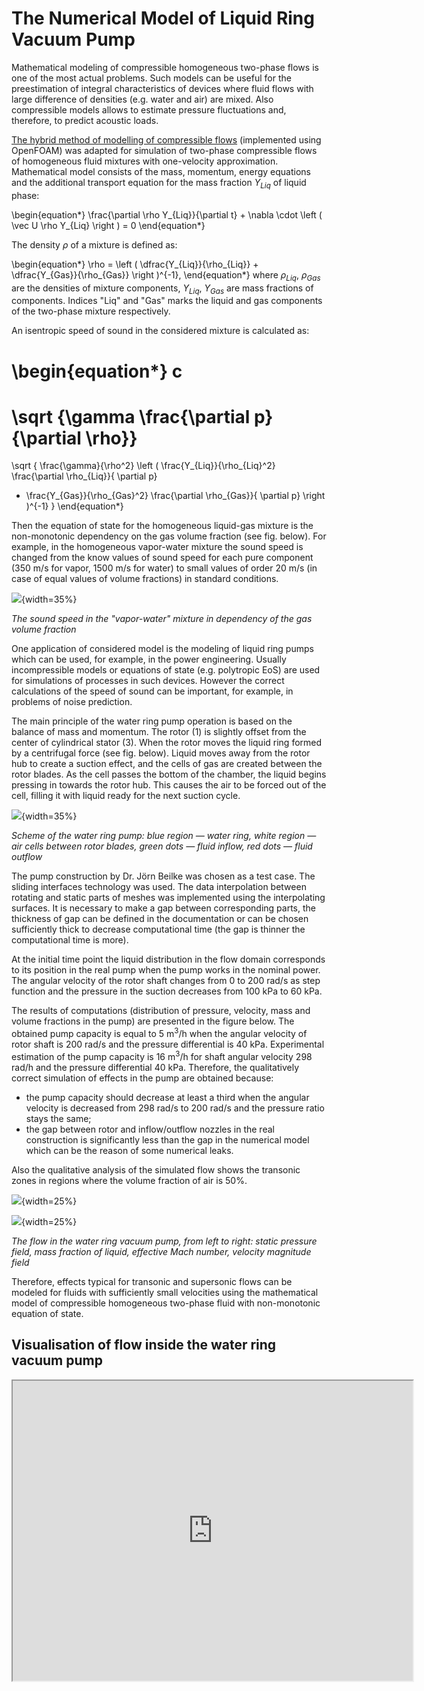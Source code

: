 
The Numerical Model of Liquid Ring Vacuum Pump
=====================================================

Mathematical modeling of compressible homogeneous two-phase flows is one of the most actual problems. Such models can be useful for the preestimation of integral characteristics of devices where fluid flows with large difference of densities (e.g. water and air) are mixed. Also compressible models allows to estimate pressure fluctuations and, therefore, to predict acoustic loads.  

[The hybrid method of modelling of compressible flows](../../3/En/001-Ru-hybridCentralSolvers.html) (implemented using OpenFOAM) was adapted for simulation of two-phase compressible flows of homogeneous fluid mixtures with one-velocity approximation. Mathematical model consists of the mass, momentum, energy equations and the additional transport equation for the mass fraction $Y_{Liq}$ of liquid phase:


\begin{equation*}
\frac{\partial \rho Y_{Liq}}{\partial t} + \nabla \cdot \left ( \vec U \rho Y_{Liq} \right ) = 0
\end{equation*}


The density $\rho$ of a mixture is defined as:


\begin{equation*}
\rho = 
\left (
\dfrac{Y_{Liq}}{\rho_{Liq}}
+
\dfrac{Y_{Gas}}{\rho_{Gas}}
\right )^{-1},
\end{equation*}
where $\rho_{Liq}$, $\rho_{Gas}$ are the densities of mixture components, $Y_{Liq}$, $Y_{Gas}$ are mass fractions of components. Indices "Liq" and "Gas" marks the liquid and gas components of the two-phase mixture respectively.


An isentropic speed of sound in the considered mixture is calculated as:


\begin{equation*}
c 
=
\sqrt {\gamma \frac{\partial p}{\partial \rho}}
=
\sqrt
{
\frac{\gamma}{\rho^2}
\left ( 
\frac{Y_{Liq}}{\rho_{Liq}^2} \frac{\partial \rho_{Liq}}{ \partial p}
+ \frac{Y_{Gas}}{\rho_{Gas}^2} \frac{\partial \rho_{Gas}}{ \partial p}
\right )^{-1}
}
\end{equation*}


Then the equation of state for the homogeneous liquid-gas mixture is the non-monotonic dependency on the gas volume fraction (see fig. below). For example, in the homogeneous vapor-water mixture the sound speed is changed from the know values of sound speed for each pure component (350 m/s for vapor, 1500 m/s for water) to small values of order 20 m/s (in case of equal values of volume fractions) in standard conditions.

![](../Materials/twoPhaseSonicSpeed_en.png){width=35%} 

*The sound speed in the "vapor-water" mixture in dependency of the gas volume fraction*

One application of considered model is the modeling of liquid ring pumps which can be used, for example, in the power engineering. Usually incompressible models or equations of state (e.g. polytropic EoS) are used for simulations of processes in such devices. However the correct calculations of the speed of sound can be important, for example, in problems of noise prediction.


The main principle of the water ring pump operation is based on the balance of mass and momentum. The rotor (1) is slightly offset from the center of cylindrical stator (3). When the rotor moves the liquid ring formed by a centrifugal force (see fig. below). Liquid moves away from the rotor hub to create a suction effect, and the cells of gas are created between the rotor blades. As the cell passes the bottom of the chamber, the liquid begins pressing in towards the rotor hub. This causes the air to be forced out of the cell, filling it with liquid ready for the next suction cycle.


![](../Materials/LRVP_Draft.png){width=35%} 

*Scheme of the water ring pump: blue region — water ring, white region — air cells between rotor blades, green dots — fluid inflow, red dots — fluid outflow*


The pump construction by Dr. Jörn Beilke was chosen as a test case. The sliding interfaces technology was used. The data interpolation between rotating and static parts of meshes was implemented using the interpolating surfaces. It is necessary to make a gap between corresponding parts, the thickness of gap can be defined in the documentation or can be chosen sufficiently thick to decrease computational time (the gap is thinner the computational time is more).

At the initial time point the liquid distribution in the flow domain corresponds to its position in the real pump when the pump works in the nominal power. The angular velocity of the rotor shaft changes from 0 to 200 rad/s as step function and the pressure in the suction decreases from 100 kPa to 60 kPa.

The results of computations (distribution of pressure, velocity, mass and volume fractions in the pump) are presented in the figure below. The obtained pump capacity is equal to 5 m<sup>3</sup>/h when the angular velocity of rotor shaft is 200 rad/s and the pressure differential is 40 kPa. Experimental estimation of the pump capacity is 16 m<sup>3</sup>/h for shaft angular velocity 298 rad/h  and the pressure differential 40 kPa. Therefore, the qualitatively correct simulation of effects in the pump are obtained because:

+ the pump capacity should decrease at least a third when the angular velocity is decreased
  from 298 rad/s to 200 rad/s and the pressure ratio stays the same;
+ the gap between rotor and inflow/outflow nozzles in the real construction is significantly less than the gap in the numerical model which can be the reason of some numerical leaks.

Also the qualitative analysis of the simulated flow shows the transonic zones in regions where the volume fraction of air is 50%.


![](../Materials/LRVP_Visu01.png){width=25%} 

![](../Materials/LRVP_Visu02.png){width=25%} 

*The flow in the water ring vacuum pump, from left to right: static pressure field, mass fraction of liquid, effective Mach number, velocity magnitude field*


Therefore, effects typical for transonic and supersonic flows can be modeled for fluids with sufficiently small velocities using the mathematical model of compressible homogeneous two-phase fluid with non-monotonic equation of state.


Visualisation of flow inside the water ring vacuum pump
-------------------------------------------------------

<iframe width="640" height="480"
src="https://www.youtube.com/embed/xCAaAHuSxSE">
</iframe>
